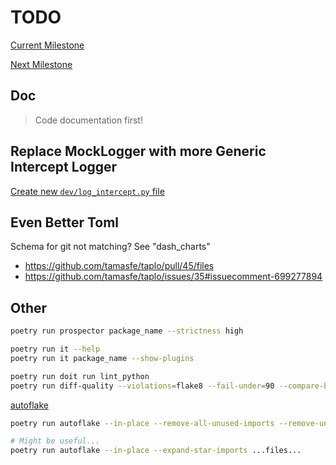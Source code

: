 # TODO

[Current Milestone](https://github.com/KyleKing/calcipy/milestone/1)

[Next Milestone](https://github.com/KyleKing/calcipy/milestone/2)

## Doc

> Code documentation first!

## Replace MockLogger with more Generic Intercept Logger

[Create new `dev/log_intercept.py` file](https://pawamoy.github.io/posts/unify-logging-for-a-gunicorn-uvicorn-app/)

## Even Better Toml

Schema for git not matching? See "dash_charts"

- https://github.com/tamasfe/taplo/pull/45/files
- https://github.com/tamasfe/taplo/issues/35#issuecomment-699277894

## Other

```sh
poetry run prospector package_name --strictness high

poetry run it --help
poetry run it package_name --show-plugins

poetry run doit run lint_python
poetry run diff-quality --violations=flake8 --fail-under=90 --compare-branch=origin/main  --html-report report.html
```

[autoflake](https://pypi.org/project/autoflake/)

```sh
poetry run autoflake --in-place --remove-all-unused-imports --remove-unused-variables --ignore-init-module-imports --remove-duplicate-keys ...files...

# Might be useful...
poetry run autoflake --in-place --expand-star-imports ...files...
```
